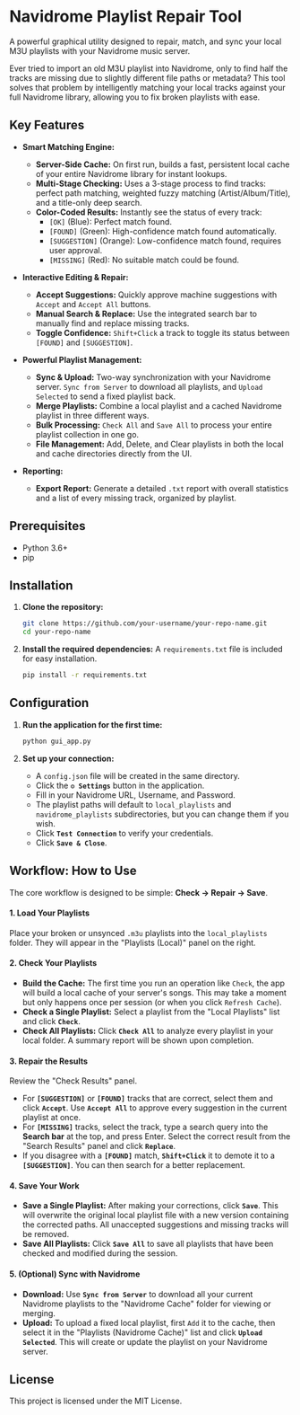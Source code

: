 # Navidrome Playlist Repair Tool

A powerful graphical utility designed to repair, match, and sync your local M3U playlists with your Navidrome music server.

Ever tried to import an old M3U playlist into Navidrome, only to find half the tracks are missing due to slightly different file paths or metadata? This tool solves that problem by intelligently matching your local tracks against your full Navidrome library, allowing you to fix broken playlists with ease.


## Key Features

*   **Smart Matching Engine:**
    *   **Server-Side Cache:** On first run, builds a fast, persistent local cache of your entire Navidrome library for instant lookups.
    *   **Multi-Stage Checking:** Uses a 3-stage process to find tracks: perfect path matching, weighted fuzzy matching (Artist/Album/Title), and a title-only deep search.
    *   **Color-Coded Results:** Instantly see the status of every track:
        *   `[OK]` (Blue): Perfect match found.
        *   `[FOUND]` (Green): High-confidence match found automatically.
        *   `[SUGGESTION]` (Orange): Low-confidence match found, requires user approval.
        *   `[MISSING]` (Red): No suitable match could be found.

*   **Interactive Editing & Repair:**
    *   **Accept Suggestions:** Quickly approve machine suggestions with `Accept` and `Accept All` buttons.
    *   **Manual Search & Replace:** Use the integrated search bar to manually find and replace missing tracks.
    *   **Toggle Confidence:** `Shift+Click` a track to toggle its status between `[FOUND]` and `[SUGGESTION]`.

*   **Powerful Playlist Management:**
    *   **Sync & Upload:** Two-way synchronization with your Navidrome server. `Sync from Server` to download all playlists, and `Upload Selected` to send a fixed playlist back.
    *   **Merge Playlists:** Combine a local playlist and a cached Navidrome playlist in three different ways.
    *   **Bulk Processing:** `Check All` and `Save All` to process your entire playlist collection in one go.
    *   **File Management:** Add, Delete, and Clear playlists in both the local and cache directories directly from the UI.

*   **Reporting:**
    *   **Export Report:** Generate a detailed `.txt` report with overall statistics and a list of every missing track, organized by playlist.

## Prerequisites

*   Python 3.6+
*   pip

## Installation

1.  **Clone the repository:**
    ```bash
    git clone https://github.com/your-username/your-repo-name.git
    cd your-repo-name
    ```

2.  **Install the required dependencies:**
    A `requirements.txt` file is included for easy installation.
    ```bash
    pip install -r requirements.txt
    ```

## Configuration

1.  **Run the application for the first time:**
    ```bash
    python gui_app.py
    ```

2.  **Set up your connection:**
    *   A `config.json` file will be created in the same directory.
    *   Click the **`⚙️ Settings`** button in the application.
    *   Fill in your Navidrome URL, Username, and Password.
    *   The playlist paths will default to `local_playlists` and `navidrome_playlists` subdirectories, but you can change them if you wish.
    *   Click **`Test Connection`** to verify your credentials.
    *   Click **`Save & Close`**.

## Workflow: How to Use

The core workflow is designed to be simple: **Check -> Repair -> Save**.

#### 1. Load Your Playlists
Place your broken or unsynced `.m3u` playlists into the `local_playlists` folder. They will appear in the "Playlists (Local)" panel on the right.

#### 2. Check Your Playlists
*   **Build the Cache:** The first time you run an operation like `Check`, the app will build a local cache of your server's songs. This may take a moment but only happens once per session (or when you click `Refresh Cache`).
*   **Check a Single Playlist:** Select a playlist from the "Local Playlists" list and click **`Check`**.
*   **Check All Playlists:** Click **`Check All`** to analyze every playlist in your local folder. A summary report will be shown upon completion.

#### 3. Repair the Results
Review the "Check Results" panel.
*   For **`[SUGGESTION]`** or **`[FOUND]`** tracks that are correct, select them and click **`Accept`**. Use **`Accept All`** to approve every suggestion in the current playlist at once.
*   For **`[MISSING]`** tracks, select the track, type a search query into the **Search bar** at the top, and press Enter. Select the correct result from the "Search Results" panel and click **`Replace`**.
*   If you disagree with a **`[FOUND]`** match, **`Shift+Click`** it to demote it to a **`[SUGGESTION]`**. You can then search for a better replacement.

#### 4. Save Your Work
*   **Save a Single Playlist:** After making your corrections, click **`Save`**. This will overwrite the original local playlist file with a new version containing the corrected paths. All unaccepted suggestions and missing tracks will be removed.
*   **Save All Playlists:** Click **`Save All`** to save all playlists that have been checked and modified during the session.

#### 5. (Optional) Sync with Navidrome
*   **Download:** Use **`Sync from Server`** to download all your current Navidrome playlists to the "Navidrome Cache" folder for viewing or merging.
*   **Upload:** To upload a fixed local playlist, first `Add` it to the cache, then select it in the "Playlists (Navidrome Cache)" list and click **`Upload Selected`**. This will create or update the playlist on your Navidrome server.

## License

This project is licensed under the MIT License.
